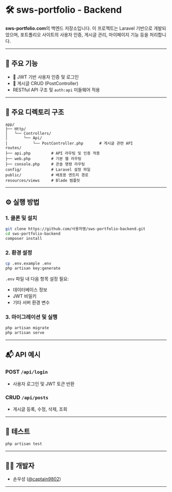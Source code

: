 # 🛠️ sws-portfolio - Backend

**sws-portfolio.com**의 백엔드 저장소입니다. 이 프로젝트는 Laravel 기반으로 개발되었으며, 포트폴리오 사이트의 사용자 인증, 게시글 관리, 마이페이지 기능 등을 처리합니다.

---

## 🚀 주요 기능

* 🔐 JWT 기반 사용자 인증 및 로그인
* 📝 게시글 CRUD (PostController)
* RESTful API 구조 및 `auth:api` 미들웨어 적용

---

## 📁 주요 디렉토리 구조

```
app/
├── Http/
│   └── Controllers/
│       └── Api/
│           └── PostController.php       # 게시글 관련 API
routes/
├── api.php         # API 라우팅 및 인증 적용
├── web.php         # 기본 웹 라우팅
├── console.php     # 콘솔 명령 라우팅
config/             # Laravel 설정 파일
public/             # 배포용 엔트리 경로
resources/views     # Blade 템플릿
```

---

## ⚙️ 실행 방법

### 1. 클론 및 설치

```bash
git clone https://github.com/사용자명/sws-portfolio-backend.git
cd sws-portfolio-backend
composer install
```

### 2. 환경 설정

```bash
cp .env.example .env
php artisan key:generate
```

`.env` 파일 내 다음 항목 설정 필요:

* 데이터베이스 정보
* JWT 비밀키
* 기타 서버 환경 변수

### 3. 마이그레이션 및 실행

```bash
php artisan migrate
php artisan serve
```

---

## 📬 API 예시

### POST `/api/login`

* 사용자 로그인 및 JWT 토큰 반환

### CRUD `/api/posts`

* 게시글 등록, 수정, 삭제, 조회

---

## 🧪 테스트

```bash
php artisan test
```

---

## 👨‍💻 개발자

* 손우성 ([@captain9802](https://github.com/captain9802))

---
